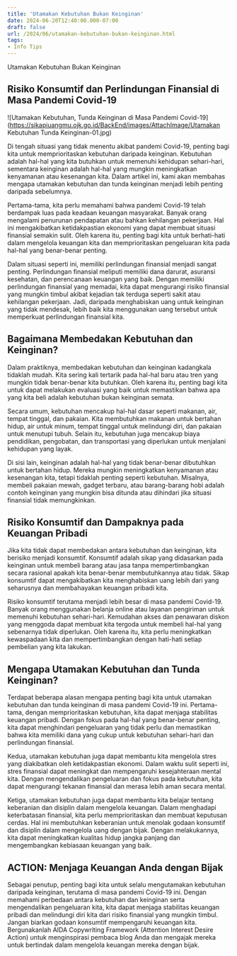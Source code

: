 ```yaml
---
title: 'Utamakan Kebutuhan Bukan Keinginan'
date: 2024-06-20T12:40:00.000-07:00
draft: false
url: /2024/06/utamakan-kebutuhan-bukan-keinginan.html
tags: 
- Info Tips
---
```


Utamakan Kebutuhan Bukan Keinginan

Risiko Konsumtif dan Perlindungan Finansial di Masa Pandemi Covid-19
--------------------------------------------------------------------

![Utamakan Kebutuhan, Tunda Keinginan di Masa Pandemi Covid-19](https://sikapiuangmu.ojk.go.id/BackEnd/images/AttachImage/Utamakan Kebutuhan Tunda Keinginan-01.jpg)

Di tengah situasi yang tidak menentu akibat pandemi Covid-19, penting bagi kita untuk memprioritaskan kebutuhan daripada keinginan. Kebutuhan adalah hal-hal yang kita butuhkan untuk memenuhi kehidupan sehari-hari, sementara keinginan adalah hal-hal yang mungkin meningkatkan kenyamanan atau kesenangan kita. Dalam artikel ini, kami akan membahas mengapa utamakan kebutuhan dan tunda keinginan menjadi lebih penting daripada sebelumnya.

Pertama-tama, kita perlu memahami bahwa pandemi Covid-19 telah berdampak luas pada keadaan keuangan masyarakat. Banyak orang mengalami penurunan pendapatan atau bahkan kehilangan pekerjaan. Hal ini mengakibatkan ketidakpastian ekonomi yang dapat membuat situasi finansial semakin sulit. Oleh karena itu, penting bagi kita untuk berhati-hati dalam mengelola keuangan kita dan memprioritaskan pengeluaran kita pada hal-hal yang benar-benar penting.

Dalam situasi seperti ini, memiliki perlindungan finansial menjadi sangat penting. Perlindungan finansial meliputi memiliki dana darurat, asuransi kesehatan, dan perencanaan keuangan yang baik. Dengan memiliki perlindungan finansial yang memadai, kita dapat mengurangi risiko finansial yang mungkin timbul akibat kejadian tak terduga seperti sakit atau kehilangan pekerjaan. Jadi, daripada menghabiskan uang untuk keinginan yang tidak mendesak, lebih baik kita menggunakan uang tersebut untuk memperkuat perlindungan finansial kita.

Bagaimana Membedakan Kebutuhan dan Keinginan?
---------------------------------------------

Dalam praktiknya, membedakan kebutuhan dan keinginan kadangkala tidaklah mudah. Kita sering kali tertarik pada hal-hal baru atau tren yang mungkin tidak benar-benar kita butuhkan. Oleh karena itu, penting bagi kita untuk dapat melakukan evaluasi yang baik untuk memastikan bahwa apa yang kita beli adalah kebutuhan bukan keinginan semata.

Secara umum, kebutuhan mencakup hal-hal dasar seperti makanan, air, tempat tinggal, dan pakaian. Kita membutuhkan makanan untuk bertahan hidup, air untuk minum, tempat tinggal untuk melindungi diri, dan pakaian untuk menutupi tubuh. Selain itu, kebutuhan juga mencakup biaya pendidikan, pengobatan, dan transportasi yang diperlukan untuk menjalani kehidupan yang layak.

Di sisi lain, keinginan adalah hal-hal yang tidak benar-benar dibutuhkan untuk bertahan hidup. Mereka mungkin meningkatkan kenyamanan atau kesenangan kita, tetapi tidaklah penting seperti kebutuhan. Misalnya, membeli pakaian mewah, gadget terbaru, atau barang-barang hobi adalah contoh keinginan yang mungkin bisa ditunda atau dihindari jika situasi finansial tidak memungkinkan.

Risiko Konsumtif dan Dampaknya pada Keuangan Pribadi
----------------------------------------------------

Jika kita tidak dapat membedakan antara kebutuhan dan keinginan, kita berisiko menjadi konsumtif. Konsumtif adalah sikap yang didasarkan pada keinginan untuk membeli barang atau jasa tanpa mempertimbangkan secara rasional apakah kita benar-benar membutuhkannya atau tidak. Sikap konsumtif dapat mengakibatkan kita menghabiskan uang lebih dari yang seharusnya dan membahayakan keuangan pribadi kita.

Risiko konsumtif terutama menjadi lebih besar di masa pandemi Covid-19. Banyak orang menggunakan belanja online atau layanan pengiriman untuk memenuhi kebutuhan sehari-hari. Kemudahan akses dan penawaran diskon yang menggoda dapat membuat kita tergoda untuk membeli hal-hal yang sebenarnya tidak diperlukan. Oleh karena itu, kita perlu meningkatkan kewaspadaan kita dan mempertimbangkan dengan hati-hati setiap pembelian yang kita lakukan.

Mengapa Utamakan Kebutuhan dan Tunda Keinginan?
-----------------------------------------------

Terdapat beberapa alasan mengapa penting bagi kita untuk utamakan kebutuhan dan tunda keinginan di masa pandemi Covid-19 ini. Pertama-tama, dengan memprioritaskan kebutuhan, kita dapat menjaga stabilitas keuangan pribadi. Dengan fokus pada hal-hal yang benar-benar penting, kita dapat menghindari pengeluaran yang tidak perlu dan memastikan bahwa kita memiliki dana yang cukup untuk kebutuhan sehari-hari dan perlindungan finansial.

Kedua, utamakan kebutuhan juga dapat membantu kita mengelola stres yang diakibatkan oleh ketidakpastian ekonomi. Dalam waktu sulit seperti ini, stres finansial dapat meningkat dan mempengaruhi kesejahteraan mental kita. Dengan mengendalikan pengeluaran dan fokus pada kebutuhan, kita dapat mengurangi tekanan finansial dan merasa lebih aman secara mental.

Ketiga, utamakan kebutuhan juga dapat membantu kita belajar tentang keberanian dan disiplin dalam mengelola keuangan. Dalam menghadapi keterbatasan finansial, kita perlu memprioritaskan dan membuat keputusan cerdas. Hal ini membutuhkan keberanian untuk menolak godaan konsumtif dan disiplin dalam mengelola uang dengan bijak. Dengan melakukannya, kita dapat meningkatkan kualitas hidup jangka panjang dan mengembangkan kebiasaan keuangan yang baik.

ACTION: Menjaga Keuangan Anda dengan Bijak
------------------------------------------

Sebagai penutup, penting bagi kita untuk selalu mengutamakan kebutuhan daripada keinginan, terutama di masa pandemi Covid-19 ini. Dengan memahami perbedaan antara kebutuhan dan keinginan serta mengendalikan pengeluaran kita, kita dapat menjaga stabilitas keuangan pribadi dan melindungi diri kita dari risiko finansial yang mungkin timbul. Jangan biarkan godaan konsumtif mempengaruhi keuangan kita. Bergunakanlah AIDA Copywriting Framework (Attention Interest Desire Action) untuk menginspirasi pembaca blog Anda dan mengajak mereka untuk bertindak dalam mengelola keuangan mereka dengan bijak.